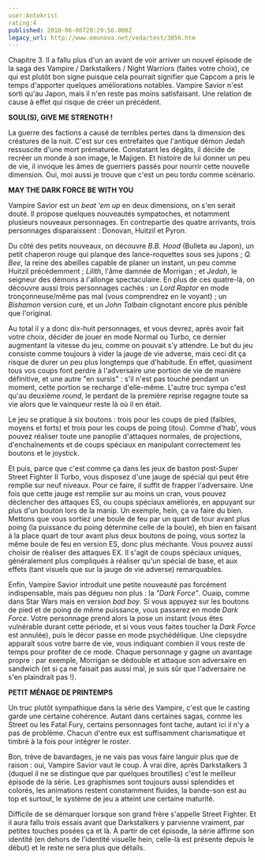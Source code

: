 ```yaml
---
user:Antekrist
rating:4
published: 2010-06-06T20:29:56.000Z
legacy_url: http://www.emunova.net/veda/test/3856.htm
---
```

Chapitre 3\. Il a fallu plus d'un an avant de voir arriver un nouvel épisode de la saga des Vampire / Darkstalkers / Night Warriors (faites votre choix), ce qui est plutôt bon signe puisque cela pourrait signifier que Capcom a pris le temps d'apporter quelques améliorations notables. Vampire Savior n'est sorti qu'au Japon, mais il n'en reste pas moins satisfaisant. Une relation de cause à effet qui risque de créer un précédent.  

  

**SOUL(S), GIVE ME STRENGTH !**  

La guerre des factions a causé de terribles pertes dans la dimension des créatures de la nuit. C'est sur ces entrefaites que l'antique démon Jedah ressuscite d'une mort prématurée. Constatant les dégâts, il décide de recréer un monde à son image, le Majigen. Et histoire de lui donner un peu de vie, il invoque les âmes de guerriers passés pour nourrir cette nouvelle dimension. Oui, moi aussi je trouve que c'est un peu tordu comme scénario.  

  

**MAY THE DARK FORCE BE WITH YOU**  

Vampire Savior est un _beat 'em up_ en deux dimensions, on s'en serait douté. Il propose quelques nouveautés sympatoches, et notamment plusieurs nouveaux personnages. En contrepartie des quatre arrivants, trois personnages disparaissent : Donovan, Huitzil et Pyron.  

Du côté des petits nouveaux, on découvre _B.B. Hood_ (Bulleta au Japon), un petit chaperon rouge qui planque des lance-roquettes sous ses jupons ; _Q. Bee_, la reine des abeilles capable de planer un instant, un peu comme Huitzil précédemment ; _Lilith_, l'âme damnée de Morrigan ; et _Jedah_, le seigneur des démons à l'allonge spectaculaire. En plus de ces quatre-là, on découvre aussi trois personnages cachés : un _Lord Raptor_ en mode tronçonneuse/même pas mal (vous comprendrez en le voyant) ; un _Bishamon_ version curé, et un _John Talbain_ clignotant encore plus pénible que l'original.  

Au total il y a donc dix-huit personnages, et vous devrez, après avoir fait votre choix, décider de jouer en mode Normal ou Turbo, ce dernier augmentant la vitesse du jeu, comme on pouvait s'y attendre. Le but du jeu consiste comme toujours à vider la jauge de vie adverse, mais ceci dit ça risque de durer un peu plus longtemps que d'habitude. En effet, quasiment tous vos coups font perdre à l'adversaire une portion de vie de manière définitive, et une autre "en sursis" : s'il n'est pas touché pendant un moment, cette portion se recharge d'elle-même. L'autre truc sympa c'est qu'au deuxième _round_, le perdant de la première reprise regagne toute sa vie alors que le vainqueur reste là où il en était.  

Le jeu se pratique à six boutons : trois pour les coups de pied (faibles, moyens et forts) et trois pour les coups de poing (itou). Comme d'hab', vous pouvez réaliser toute une panoplie d'attaques normales, de projections, d'enchaînements et de coups spéciaux en manipulant correctement les boutons et le joystick.  

Et puis, parce que c'est comme ça dans les jeux de baston post-Super Street Fighter II Turbo, vous disposez d'une jauge de spécial qui peut être remplie sur neuf niveaux. Pour ce faire, il suffit de frapper l'adversaire. Une fois que cette jauge est remplie sur au moins un cran, vous pouvez déclencher des attaques ES, ou coups spéciaux améliorés, en appuyant sur plus d'un bouton lors de la manip. Un exemple, hein, ça va faire du bien. Mettons que vous sortiez une boule de feu par un quart de tour avant plus poing (la puissance du poing détermine celle de la boule), eh bien en faisant à la place quart de tour avant plus deux boutons de poing, vous sortez la même boule de feu en version ES, donc plus méchante. Vous pouvez aussi choisir de réaliser des attaques EX. Il s'agit de coups spéciaux uniques, généralement plus compliqués à réaliser qu'un spécial de base, et aux effets (tant visuels que sur la jauge de vie adverse) remarquables.  

Enfin, Vampire Savior introduit une petite nouveauté pas forcément indispensable, mais pas dégueu non plus : la _"Dark Force"_. Ouaip, comme dans Star Wars mais en version _bad boy_. Si vous appuyez sur les boutons de pied et de poing de même puissance, vous passerez en mode _Dark Force_. Votre personnage prend alors la pose un instant (vous êtes vulnérable durant cette période, et si vous vous faites toucher la _Dark Force_ est annulée), puis le décor passe en mode psychédélique. Une clepsydre apparaît sous votre barre de vie, vous indiquant combien il vous reste de temps pour profiter de ce mode. Chaque personnage y gagne un avantage propre : par exemple, Morrigan se dédouble et attaque son adversaire en sandwich (et si ça ne faisait pas aussi mal, je suis sûr que l'adversaire ne s'en plaindrait pas !).  

  

**PETIT MÉNAGE DE PRINTEMPS**  

Un truc plutôt sympathique dans la série des Vampire, c'est que le casting garde une certaine cohérence. Autant dans certaines sagas, comme les Street ou les Fatal Fury, certains personnages font tache, autant ici il n'y a pas de problème. Chacun d'entre eux est suffisamment charismatique et timbré à la fois pour intégrer le _roster_.  

Bon, trève de bavardages, je ne vais pas vous faire languir plus que de raison : oui, Vampire Savior vaut le coup. À vrai dire, après Darkstalkers 3 (duquel il ne se distingue que par quelques broutilles) c'est le meilleur épisode de la série. Les graphismes sont toujours aussi splendides et colorés, les animations restent constamment fluides, la bande-son est au top et surtout, le système de jeu a atteint une certaine maturité.  

Difficile de se démarquer lorsque son grand frère s'appelle Street Fighter. Et il aura fallu trois essais avant que Darkstalkers y parvienne vraiment, par petites touches posées ça et là. À partir de cet épisode, la série affirme son identité (en dehors de l'identité visuelle hein, celle-là est présente depuis le début) et le reste ne sera plus que détails.
